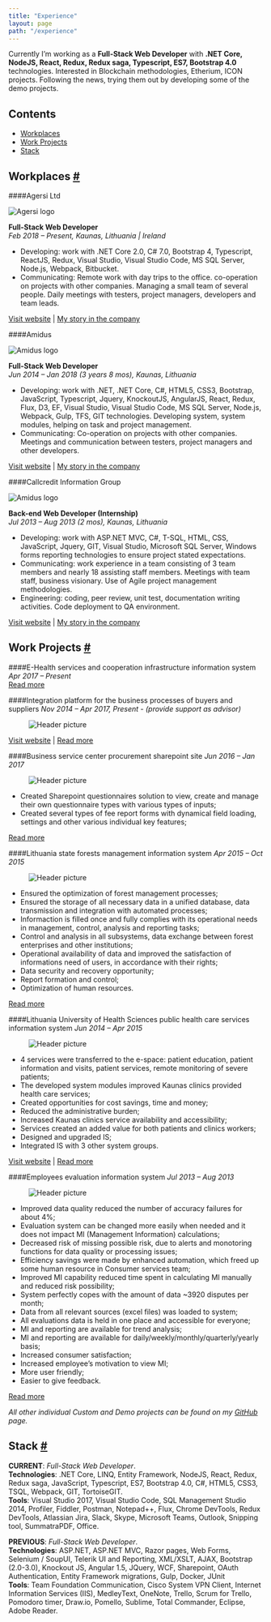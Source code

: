 ```yaml
---
title: "Experience"
layout: page
path: "/experience"
---
```


Currently I’m working as a **Full-Stack Web Developer** with **.NET Core, NodeJS, React, Redux, Redux saga, Typescript, ES7, Bootstrap 4.0** technologies. Interested in Blockchain methodologies, Etherium, ICON projects. Following the news, trying them out by developing some of the demo projects.<br />

<h2>Contents</h2>
<ul>
    <li>
        <a href="#workplaces">Workplaces</a>
    </li>
    <li>
        <a href="#workProjects">Work Projects</a>
    </li>
	<li>
        <a href="#stack">Stack</a>
    </li>
</ul>

<h2 id="workplaces">
    <span>Workplaces</span>
    <a href="#workplaces" aria-label="Anchor"> #</a>
</h2>

####Agersi Ltd

<figure class="float-right" style="width: 100px; margin: 0px">
	<img src="agersi-logo.jpg" alt="Agersi logo">
</figure>

**Full-Stack Web Developer**<br/>
*Feb 2018 – Present, Kaunas, Lithuania | Ireland*

- Developing: work with .NET Core 2.0, C# 7.0, Bootstrap 4, Typescript, ReactJS, Redux, Visual Studio, Visual Studio Code, MS SQL Server, Node.js, Webpack, Bitbucket. 
- Communicating: Remote work with day trips to the office. co-operation on projects with other companies. Managing a small team of several people. Daily meetings with testers, project managers, developers and team leads.

<a href="https://www.linkedin.com/company/agersi-ltd" target="_blank">Visit website</a> |
<a href="/experience/workplaces/agersi">My story in the company</a>

####Amidus

<figure class="float-right" style="width: 100px; margin: 0px">
	<img src="amidus-logo.svg" alt="Amidus logo">
</figure>

**Full-Stack Web Developer**<br/>
*Jun 2014 – Jan 2018 (3 years 8 mos), Kaunas, Lithuania*

- Developing: work with .NET, .NET Core, C#, HTML5, CSS3, Bootstrap, JavaScript, Typescript, Jquery, KnockoutJS, AngularJS, React, Redux, Flux, D3, EF, Visual Studio, Visual Studio Code, MS SQL Server, Node.js, Webpack, Gulp, TFS, GIT technologies. Developing system, system modules, helping on task and project management.
- Communicating: Co-operation on projects with other companies. Meetings and communication between testers, project managers and other developers.

<a href="http://www.amidus.lt/about/" target="_blank">Visit website</a> |
<a href="/experience/workplaces/amidus">My story in the company</a>

####Callcredit Information Group

<figure class="float-right" style="width: 100px; margin: 0px">
	<img src="callcredit-logo.jpg" alt="Amidus logo">
</figure>

**Back-end Web Developer (Internship)**<br/>
*Jul 2013 – Aug 2013 (2 mos), Kaunas, Lithuania*

- Developing: work with ASP.NET MVC, C#, T-SQL, HTML, CSS, JavaScript, Jquery, GIT, Visual Studio, Microsoft SQL Server, Windows forms reporting technologies to ensure project stated expectations.
- Communicating: work experience in a team consisting of 3 team members and nearly 18 assisting staff members. Meetings with team staff, business visionary. Use of Agile project management methodologies.
- Engineering: coding, peer review, unit test, documentation writing activities. Code deployment to QA environment.

<a href="https://www.callcredit.co.uk/about-us" target="_blank">Visit website</a> |
<a href="/experience/workplaces/callcredit">My story in the company</a>

<h2 id="workProjects">
    <span>Work Projects</span>
    <a href="#workProjects" aria-label="Anchor"> #</a>
</h2>

####E-Health services and cooperation infrastructure information system
*Apr 2017 – Present*<br/>
<a href="/experience/projects/e-health-services-and-cooperation-infrastructure-information-system">Read more</a>

####Integration platform for the business processes of buyers and suppliers
*Nov 2014 – Apr 2017, Present - (provide support as advisor)*<br/>

<figure>
	<img src="./projects/2018-03-05---integration-platform-for-the-business-processes-of-buyers-and-suppliers/header.jpg" alt="Header picture">
</figure>

<a href="https://viacorex.com/" target="_blank">Visit website</a> | 
<a href="/experience/projects/integration-platform-for-the-business-processes-of-buyers-and-suppliers">Read more</a>

####Business service center procurement sharepoint site
*Jun 2016 – Jan 2017*<br/>
<figure>
	<img src="./projects/2018-03-04---business-service-center-procurement-sharepoint-site/header.jpg" alt="Header picture">
</figure>

* Created Sharepoint questionnaires solution to view, create and manage their own questionnaire types with various types of inputs;
* Created several types of fee report forms with dynamical field loading, settings and other various individual key features;

<a href="/experience/projects/business-service-center-procurement-sharepoint-site">Read more</a>

####Lithuania state forests management information system
*Apr 2015 – Oct 2015*<br/>
<figure>
	<img src="./projects/2018-03-03---lithuanian-state-forests-management-information-system/header.jpg" alt="Header picture">
</figure>

* Ensured the optimization of forest management processes;
* Ensured the storage of all necessary data in a unified database, data transmission and integration with automated processes;
* Informaction is filled once and fully complies with its operational needs in management, control, analysis and reporting tasks;
* Control and analysis in all subsystems, data exchange between forest enterprises and other institutions;
* Operational availability of data and improved the satisfaction of informations need of users, in accordance with their rights;
* Data security and recovery opportunity;
* Report formation and control;
* Optimization of human resources.

<a href="/experience/projects/lithuanian-state-forests-management-information-system">Read more</a>

####Lithuania University of Health Sciences public health care services information system
*Jun 2014 – Apr 2015*<br/>
<figure>
	<img src="./projects/2018-03-02---lithuanian-university-of-health-sciences-public-health-care-services-information-system/header.jpg" alt="Header picture">
</figure>

* 4 services were transferred to the e-space: patient education, patient information and visits, patient services, remote monitoring of severe patients;
* The developed system modules improved Kaunas clinics provided health care services; 
* Created opportunities for cost savings, time and money;
* Reduced the administrative burden;
* Increased Kaunas clinics service availability and accessibility;
* Services created an added value for both patients and clinics workers;
* Designed and upgraded IS;
* Integrated IS with 3 other system groups.

<a href="https://portalas.kaunoklinikos.lt/" target="_blank">Visit website</a> |
<a href="/experience/projects/lithuanian-university-of-health-sciences-public-health-care-services-information-system">Read more</a>

####Employees evaluation information system 
*Jul 2013 – Aug 2013*<br/>
<figure>
	<img src="./projects/2018-03-01---employees-evaluation-information-system/header.jpg" alt="Header picture">
</figure>

* Improved data quality reduced the number of accuracy failures for about 4%;
* Evaluation system can be changed more easily when needed and it does not impact MI (Management Information) calculations;
* Decreased risk of missing possible risk, due to alerts and monotoring functions for data quality or processing issues;
* Efficiency savings were made by enhanced automation, which freed up some human resource in Consumer services team;
* Improved MI capability reduced time spent in calculating MI manually and reduced risk possibility;
* System perfectly copes with the amount of data ~3920 disputes per month;
* Data from all relevant sources (excel files) was loaded to system;
* All evaluations data is held in one place and accessible for everyone;
* MI and reporting are available for trend analysis;
* MI and reporting are available for daily/weekly/monthly/quarterly/yearly basis;
* Increased consumer satisfaction;
* Increased employee’s motivation to view MI;
* More user friendly;
* Easier to give feedback.

<a href="/experience/projects/employees-evaluation-system">Read more</a>

*All other individual Custom and Demo projects can be found on my <a href="https://github.com/aivsim" target="_blank">GitHub</a> page.*

<h2 id="stack">
    <span>Stack</span>
    <a href="#stack" aria-label="Anchor"> #</a>
</h2>

**CURRENT**:
*Full-Stack Web Developer*.<br/>
**Technologies**: .NET Core, LINQ, Entity Framework, NodeJS, React, Redux, Redux saga, JavaScript, Typescript, ES7, Bootstrap 4.0, C#, HTML5, CSS3, TSQL, Webpack, GIT, TortoiseGIT.<br/>
**Tools**: Visual Studio 2017, Visual Studio Code, SQL Management Studio 2014, Profiler, Fiddler, Postman, Notepad++, Flux, Chrome DevTools, Redux DevTools, Atlassian Jira, Slack, Skype, Microsoft Teams, Outlook, Snipping tool, SummatraPDF, Office.

**PREVIOUS**:
*Full-Stack Web Developer*.<br/>
**Technologies**: ASP.NET, ASP.NET MVC, Razor pages, Web Forms, Selenium / SoupUI, Telerik UI and Reporting, XML/XSLT, AJAX, Bootstrap (2.0-3.0), Knockout JS, Angular 1.5, JQuery, WCF, Sharepoint, OAuth Authentication, Entity Framework migrations, Gulp, Docker, JUnit<br/>
**Tools**: Team Foundation Communication, Cisco System VPN Client, Internet Information Services (IIS), MedleyText, OneNote, Trello, Scrum for Trello, Pomodoro timer, Draw.io, Pomello, Sublime, Total Commander, Eclipse, Adobe Reader.
